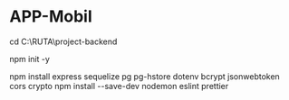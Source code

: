 # APP-Mobil


cd C:\RUTA\project-backend

npm init -y

npm install express sequelize pg pg-hstore dotenv bcrypt jsonwebtoken cors crypto
npm install --save-dev nodemon eslint prettier


